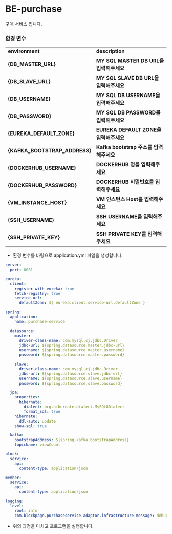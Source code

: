 # BE-purchase
구매 서비스 입니다.


### 환경 변수
<table>
  <tr>
    <td><b>environment</b></td>
    <td><b>description</b></td>
  </tr>
  <tr>
    <td><b>{DB_MASTER_URL}</b></td>
    <td><b>MY SQL MASTER DB URL을 입력해주세요</b></td>
  </tr>
  <tr>
    <td><b>{DB_SLAVE_URL}</b></td>
    <td><b>MY SQL SLAVE DB URL을 입력해주세요</b></td>
  </tr>
  <tr>
    <td><b>{DB_USERNAME}</b></td>
    <td><b>MY SQL DB USERNAME을 입력해주세요</b></td>
  </tr>
  <tr>
    <td><b>{DB_PASSWORD}</b></td>
    <td><b>MY SQL DB PASSWORD를 입력해주세요</b></td>
  </tr>
  <tr>
    <td><b>{EUREKA_DEFAULT_ZONE}</b></td>
    <td><b>EUREKA DEFAULT ZONE을 입력해주세요</b></td>
  </tr>
  
  <tr>
    <td><b>{KAFKA_BOOTSTRAP_ADDRESS}</b></td>
    <td><b>Kafka bootstrap 주소를 입력해주세요</b></td>
  </tr>
  <tr>
    <td><b>{DOCKERHUB_USERNAME}</b></td>
    <td><b>DOCKERHUB 명을 입력해주세요</b></td>
  </tr>
  <tr>
    <td><b>{DOCKERHUB_PASSWORD}</b></td>
    <td><b>DOCKERHUB 비밀번호를 입력해주세요</b></td>
  </tr>
  <tr>
    <td><b>{VM_INSTANCE_HOST}</b></td>
    <td><b>VM 인스턴스 Host를 입력해주세요</b></td>
  </tr>
  <tr>
    <td><b>{SSH_USERNAME}</b></td>
    <td><b>SSH USERNAME을 입력해주세요</b></td>
  </tr>
  <tr>
    <td><b>{SSH_PRIVATE_KEY}</b></td>
    <td><b>SSH PRIVATE KEY를 입력해주세요</b></td>
  </tr>
</table>

* 환경 변수를 바탕으로 application.yml 파일을 생성합니다.

```yml
server:
  port: 8081

eureka:
  client:
    register-with-eureka: true
    fetch-registry: true
    service-url:
      defaultZone: ${ eureka.client.service-url.defaultZone }

spring:
  application:
    name: purchase-service

  datasource:
    master:
      driver-class-name: com.mysql.cj.jdbc.Driver
      jdbc-url: ${spring.datasource.master.jdbc-url}
      username: ${spring.datasource.master.username}
      password: ${spring.datasource.master.password}

    slave:
      driver-class-name: com.mysql.cj.jdbc.Driver
      jdbc-url: ${spring.datasource.slave.jdbc-url}
      username: ${spring.datasource.slave.username}
      password: ${spring.datasource.slave.password}

  jpa:
    properties:
      hibernate:
        dialect: org.hibernate.dialect.MySQL8Dialect
        format_sql: true
    hibernate:
      ddl-auto: update
    show-sql: true

  kafka:
    bootstrapAddress: ${spring.kafka.bootstrapAddress}
    topicName: viewCount

block:
  service:
    api:
      content-type: application/json

member:
  service:
    api:
      content-type: application/json

logging:
  level:
    root: info
    com.blockpage.purchaseservice.adaptor.infrastructure.message: debug

```
* 위의 과정을 마치고 프로그램을 실행합니다.

<br>

<br>

